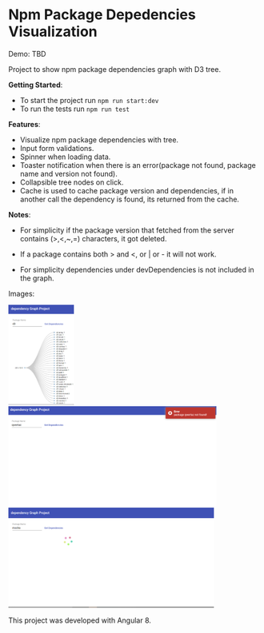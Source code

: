 # Npm Package Depedencies Visualization

Demo: TBD


Project to show npm package dependencies graph with D3 tree.

**Getting Started**:
 * To start the project run `npm run start:dev`
 * To run the tests run `npm run test`

**Features**:
* Visualize npm package dependencies with tree.
* Input form validations.
* Spinner when loading data.
* Toaster notification when there is an error(package not found, package name and version not found).
* Collapsible tree nodes on click. 
* Cache is used to cache package version and dependencies, if in another call 
the dependency is found, its returned from the cache.

**Notes**:
* For simplicity if the package version that fetched from the server contains (>,<,~,=) characters, it got deleted.

* If a package contains both > and <, or | or - it will not work.

* For simplicity dependencies under devDependencies is not included in the graph.

Images:

<img src="images/1.PNG" alt="img1" height="200">

<img src="images/2.PNG" alt="img2" height="200">

<img src="images/3.PNG" alt="img3" height="200">


This project was developed with Angular 8.
